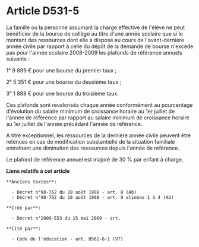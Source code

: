 # Article D531-5

La famille ou la personne assumant la charge effective de l'élève ne peut bénéficier de la bourse de collège au titre d'une
année scolaire que si le montant des ressources dont elle a disposé au cours de l'avant-dernière année civile par rapport à
celle du dépôt de la demande de bourse n'excède pas pour l'année scolaire 2008-2009 les plafonds de référence annuels
suivants :

1° 9 899 € pour une bourse du premier taux ;

2° 5 351 € pour une bourse du deuxième taux ;

3° 1 888 € pour une bourse du troisième taux.

Ces plafonds sont revalorisés chaque année conformément au pourcentage d'évolution du salaire minimum de croissance horaire
au 1er juillet de l'année de référence par rapport au salaire minimum de croissance horaire au 1er juillet de l'année
précédant l'année de référence.

A titre exceptionnel, les ressources de la dernière année civile peuvent être retenues en cas de modification substantielle
de la situation familiale entraînant une diminution des ressources depuis l'année de référence.

Le plafond de référence annuel est majoré de 30 % par enfant à charge.

**Liens relatifs à cet article**

	**Anciens textes**:

	  - Décret n°98-762 du 28 août 1998 - art. 8 (Ab)
	  - Décret n°98-762 du 28 août 1998 - art. 9 alinéas 1 à 4 (Ab)

	**Créé par**:

	  - Décret n°2009-553 du 15 mai 2009 - art.

	**Cité par**:

	  - Code de l'éducation - art. D562-8-1 (VT)
